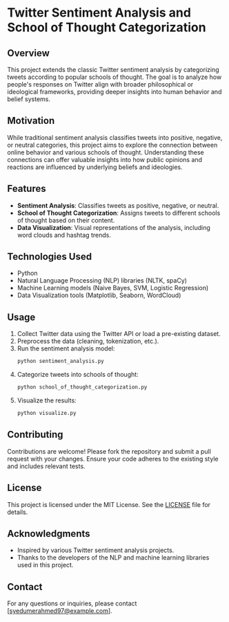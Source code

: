 # Twitter Sentiment Analysis and School of Thought Categorization

## Overview

This project extends the classic Twitter sentiment analysis by categorizing tweets according to popular schools of thought. The goal is to analyze how people's responses on Twitter align with broader philosophical or ideological frameworks, providing deeper insights into human behavior and belief systems.

## Motivation

While traditional sentiment analysis classifies tweets into positive, negative, or neutral categories, this project aims to explore the connection between online behavior and various schools of thought. Understanding these connections can offer valuable insights into how public opinions and reactions are influenced by underlying beliefs and ideologies.

## Features

- **Sentiment Analysis**: Classifies tweets as positive, negative, or neutral.
- **School of Thought Categorization**: Assigns tweets to different schools of thought based on their content.
- **Data Visualization**: Visual representations of the analysis, including word clouds and hashtag trends.

## Technologies Used

- Python
- Natural Language Processing (NLP) libraries (NLTK, spaCy)
- Machine Learning models (Naive Bayes, SVM, Logistic Regression)
- Data Visualization tools (Matplotlib, Seaborn, WordCloud)

## Usage

1. Collect Twitter data using the Twitter API or load a pre-existing dataset.
2. Preprocess the data (cleaning, tokenization, etc.).
3. Run the sentiment analysis model:
   ```bash
   python sentiment_analysis.py
   ```
4. Categorize tweets into schools of thought:
   ```bash
   python school_of_thought_categorization.py
   ```
5. Visualize the results:
   ```bash
   python visualize.py
   ```

## Contributing

Contributions are welcome! Please fork the repository and submit a pull request with your changes. Ensure your code adheres to the existing style and includes relevant tests.

## License

This project is licensed under the MIT License. See the [LICENSE](LICENSE) file for details.

## Acknowledgments

- Inspired by various Twitter sentiment analysis projects.
- Thanks to the developers of the NLP and machine learning libraries used in this project.

## Contact

For any questions or inquiries, please contact [syedumerahmed97@example.com].
